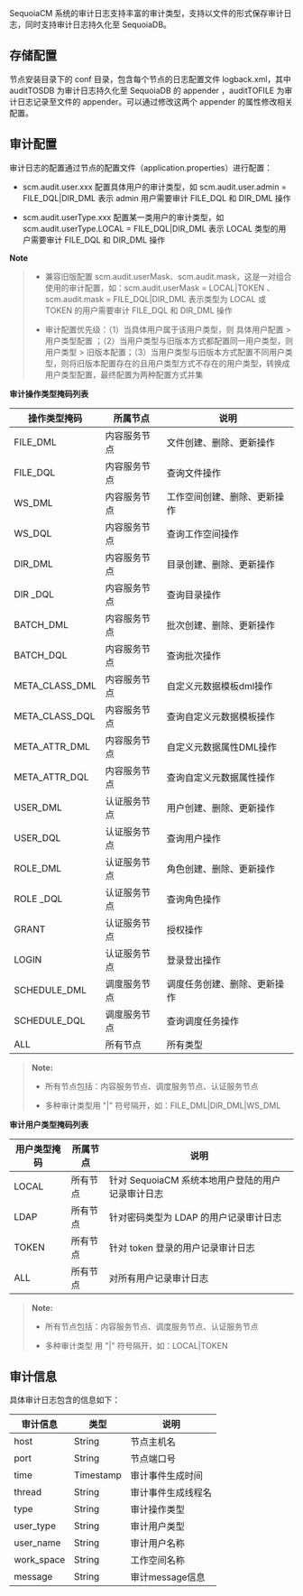 SequoiaCM 系统的审计日志支持丰富的审计类型，支持以文件的形式保存审计日志，同时支持审计日志持久化至 SequoiaDB。

## 存储配置 ##
节点安装目录下的 conf 目录，包含每个节点的日志配置文件 logback.xml，其中 auditTOSDB 为审计日志持久化至 SequoiaDB 的 appender ，auditTOFILE 为审计日志记录至文件的 appender。可以通过修改这两个 appender 的属性修改相关配置。

## 审计配置 ##

审计日志的配置通过节点的配置文件（application.properties）进行配置：

- scm.audit.user.xxx 配置具体用户的审计类型，如 scm.audit.user.admin = FILE_DQL|DIR_DML 表示 admin 用户需要审计 FILE_DQL 和 DIR_DML 操作

- scm.audit.userType.xxx 配置某一类用户的审计类型，如 scm.audit.userType.LOCAL = FILE_DQL|DIR_DML 表示 LOCAL 类型的用户需要审计 FILE_DQL 和 DIR_DML 操作

**Note**
>
> - 兼容旧版配置 scm.audit.userMask、scm.audit.mask，这是一对组合使用的审计配置，如：scm.audit.userMask = LOCAL|TOKEN 、 scm.audit.mask = FILE_DQL|DIR_DML 表示类型为 LOCAL 或 TOKEN 的用户需要审计 FILE_DQL 和 DIR_DML 操作
>
> - 审计配置优先级：（1）当具体用户属于该用户类型，则 具体用户配置 > 用户类型配置 ；（2）当用户类型与旧版本方式都配置同一用户类型，则用户类型 > 旧版本配置；（3）当用户类型与旧版本方式配置不同用户类型，则将旧版本配置存在的且用户类型方式不存在的用户类型，转换成用户类型配置，最终配置为两种配置方式并集


**审计操作类型掩码列表**

|操作类型掩码  |所属节点        |说明                           |
|--------------|----------------|-------------------------------|
|FILE_DML      |内容服务节点	|文件创建、删除、更新操作       |
|FILE_DQL      |内容服务节点	|查询文件操作                   |
|WS_DML        |内容服务节点	|工作空间创建、删除、更新操作   |
|WS_DQL        |内容服务节点	|查询工作空间操作               |
|DIR_DML       |内容服务节点	|目录创建、删除、更新操作       |
|DIR _DQL      |内容服务节点 	|查询目录操作                   |
|BATCH_DML     |内容服务节点	|批次创建、删除、更新操作       |
|BATCH_DQL     |内容服务节点	|查询批次操作                   |
|META_CLASS_DML|内容服务节点	|自定义元数据模板dml操作        |
|META_CLASS_DQL|内容服务节点	|查询自定义元数据模板操作       |
|META_ATTR_DML |内容服务节点    |自定义元数据属性DML操作        |
|META_ATTR_DQL |内容服务节点	|查询自定义元数据属性操作       |
|USER_DML      |认证服务节点	|用户创建、删除、更新操作       |
|USER_DQL      |认证服务节点	|查询用户操作                   |
|ROLE_DML      |认证服务节点	|角色创建、删除、更新操作       |
|ROLE _DQL     |认证服务节点	|查询角色操作                   |
|GRANT         |认证服务节点	|授权操作                       |
|LOGIN         |认证服务节点	|登录登出操作                   |
|SCHEDULE_DML  |调度服务节点	|调度任务创建、删除、更新操作   |
|SCHEDULE_DQL  |调度服务节点	|查询调度任务操作               |
|ALL           |所有节点        |所有类型                       |

 > **Note:**
 >
 > * 所有节点包括：内容服务节点、调度服务节点、认证服务节点
 >
 > * 多种审计类型用 "|" 符号隔开，如：FILE_DML|DIR_DML|WS_DML

**审计用户类型掩码列表**

|用户类型掩码 |所属节点   |说明                                             |
|-------------|-----------|-------------------------------------------------|
|LOCAL        |所有节点   |针对 SequoiaCM 系统本地用户登陆的用户记录审计日志|
|LDAP         |所有节点   |针对密码类型为 LDAP 的用户记录审计日志           |
|TOKEN        |所有节点   |针对 token 登录的用户记录审计日志                |
|ALL          |所有节点   |对所有用户记录审计日志                           |

 > **Note:**
 >
 > * 所有节点包括：内容服务节点、调度服务节点、认证服务节点
 >
 > * 多种审计类型 用 "|" 符号隔开，如：LOCAL|TOKEN

## 审计信息 ##

具体审计日志包含的信息如下：

|审计信息     |类型       |说明                                             |
|-------------|-----------|-------------------------------------------------|
|host         |String     |节点主机名                                       |
|port         |String     |节点端口号                                       |
|time         |Timestamp  |审计事件生成时间                                 |
|thread       |String     |审计事件生成线程名                               |
|type         |String     |审计操作类型                                     |
|user_type    |String     |审计用户类型                                     |
|user_name    |String     |审计用户名称                                     |
|work_space   |String     |工作空间名称                                     |
|message      |String     |审计message信息                                  |


